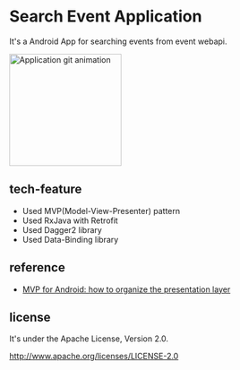 # Search Event Application

It's a Android App for searching events from event webapi.

<img src="https://i.gyazo.com/ae372ed813c27e68fda5ac9de2093554.gif" alt="Application git animation" style="height: 200px;"/>


## tech-feature

- Used MVP(Model-View-Presenter) pattern
- Used RxJava with Retrofit
- Used Dagger2 library
- Used Data-Binding library


## reference

- [MVP for Android: how to organize the presentation layer](http://antonioleiva.com/mvp-android/)


## license

It's under the Apache License, Version 2.0.

http://www.apache.org/licenses/LICENSE-2.0
